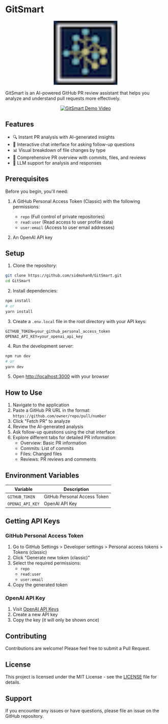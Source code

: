 # GitSmart
<p align="center">
  <img src="public/logo.png" alt="GitSmart Logo" width="200">
</p>

GitSmart is an AI-powered GitHub PR review assistant that helps you analyze and understand pull requests more effectively.

<p align="center">
  <a href="https://youtu.be/lgWR2QTmFzA">
    <img src="https://img.youtube.com/vi/lgWR2QTmFzA/maxresdefault.jpg" alt="GitSmart Demo Video" width="600">
  </a>
</p>

## Features

- 🔍 Instant PR analysis with AI-generated insights
- 💬 Interactive chat interface for asking follow-up questions
- 📊 Visual breakdown of file changes by type
- 📝 Comprehensive PR overview with commits, files, and reviews
- 🤖 LLM support for analysis and responses

## Prerequisites

Before you begin, you'll need:

1. A GitHub Personal Access Token (Classic) with the following permissions:
   - `repo` (Full control of private repositories)
   - `read:user` (Read access to user profile data)
   - `user:email` (Access to user email addresses)

2. An OpenAI API key

## Setup

1. Clone the repository:
```bash
git clone https://github.com/sidmohan0/GitSmart.git
cd GitSmart
```

2. Install dependencies:
```bash
npm install
# or
yarn install
```

3. Create a `.env.local` file in the root directory with your API keys:
```env
GITHUB_TOKEN=your_github_personal_access_token
OPENAI_API_KEY=your_openai_api_key
```

4. Run the development server:
```bash
npm run dev
# or
yarn dev
```

5. Open [http://localhost:3000](http://localhost:3000) with your browser

## How to Use

1. Navigate to the application
2. Paste a GitHub PR URL in the format: `https://github.com/owner/repo/pull/number`
3. Click "Fetch PR" to analyze
4. Review the AI-generated analysis
5. Ask follow-up questions using the chat interface
6. Explore different tabs for detailed PR information:
   - Overview: Basic PR information
   - Commits: List of commits
   - Files: Changed files
   - Reviews: PR reviews and comments

## Environment Variables

| Variable | Description |
|----------|-------------|
| `GITHUB_TOKEN` | GitHub Personal Access Token |
| `OPENAI_API_KEY` | OpenAI API Key |

## Getting API Keys

### GitHub Personal Access Token
1. Go to GitHub Settings > Developer settings > Personal access tokens > Tokens (classic)
2. Click "Generate new token (classic)"
3. Select the required permissions:
   - `repo`
   - `read:user`
   - `user:email`
4. Copy the generated token

### OpenAI API Key
1. Visit [OpenAI API Keys](https://platform.openai.com/api-keys)
2. Create a new API key
3. Copy the key (it will only be shown once)


## Contributing

Contributions are welcome! Please feel free to submit a Pull Request.

## License

This project is licensed under the MIT License - see the [LICENSE](LICENSE) file for details.


## Support

If you encounter any issues or have questions, please file an issue on the GitHub repository.
